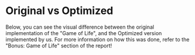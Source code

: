 # Original vs Optimized
Below, you can see the visual difference between the original implementation of the "Game of Life", and the Optimized version implemented by us. 
For more information on how this was done, refer to the "Bonus: Game of Life" section of the report! 
